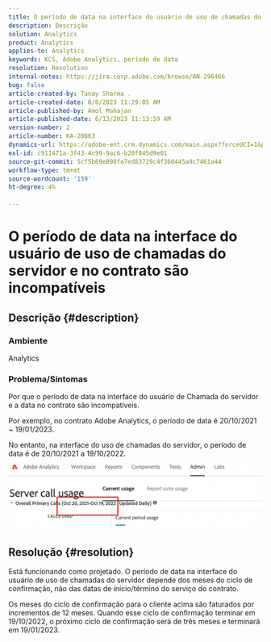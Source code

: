 ```yaml
---
title: O período de data na interface do usuário de uso de chamadas do servidor e no contrato são incompatíveis
description: Descrição
solution: Analytics
product: Analytics
applies-to: Analytics
keywords: KCS, Adobe Analytics, período de data
resolution: Resolution
internal-notes: https://jira.corp.adobe.com/browse/AN-296466
bug: false
article-created-by: Tanay Sharma .
article-created-date: 6/8/2023 11:29:05 AM
article-published-by: Amol Mahajan
article-published-date: 6/13/2023 11:13:59 AM
version-number: 2
article-number: KA-20863
dynamics-url: https://adobe-ent.crm.dynamics.com/main.aspx?forceUCI=1&pagetype=entityrecord&etn=knowledgearticle&id=718f0faa-ef05-ee11-8f6e-6045bd006b3d
exl-id: c911471a-3f43-4c99-9ac6-b20f845d9e01
source-git-commit: 5cf5b69e898fe7ed83729c4f360445a9c7461a44
workflow-type: tm+mt
source-wordcount: '159'
ht-degree: 4%

---
```


# O período de data na interface do usuário de uso de chamadas do servidor e no contrato são incompatíveis

## Descrição {#description}


### <b>Ambiente</b>

Analytics

### <b>Problema/Sintomas</b>

Por que o período de data na interface do usuário de Chamada do servidor e a data no contrato são incompatíveis.

Por exemplo, no contrato Adobe Analytics, o período de data é 20/10/2021 ~ 19/01/2023.


No entanto, na interface do uso de chamadas do servidor, o período de data é de 20/10/2021 a 19/10/2022.


<b>![](assets/___728f0faa-ef05-ee11-8f6e-6045bd006b3d___.png)</b>

## Resolução {#resolution}


Está funcionando como projetado. O período de data na interface do usuário de uso de chamadas do servidor depende dos meses do ciclo de confirmação, não das datas de início/término do serviço do contrato.

Os meses do ciclo de confirmação para o cliente acima são faturados por incrementos de 12 meses. Quando esse ciclo de confirmação terminar em 19/10/2022, o próximo ciclo de confirmação será de três meses e terminará em 19/01/2023.
